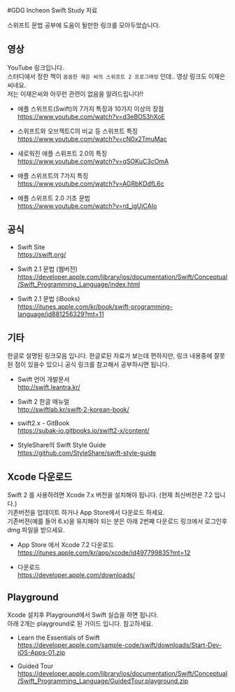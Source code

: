 #GDG Incheon Swift Study 자료

스위프트 문법 공부에 도움이 될만한 링크를 모아두었습니다.

## 영상
YouTube 링크입니다. <br>
스터디에서 정한 책이 `꼼꼼한 재은 씨의 스위프트 2 프로그래밍` 인데.. 영상 링크도 이재은씨네요.<br>
저는 이재은씨와 아무런 관련이 없음을 알려드립니다!!<br>
* 애플 스위프트(Swift)의 7가지 특징과 10가지 이상의 장점<br>
https://www.youtube.com/watch?v=d3eBO53hXoE

* 스위프트와 오브젝트C의 비교 등 스위프트 특징<br>
https://www.youtube.com/watch?v=cN0x2TmuMac

* 새로워진 애플 스위프트 2.0의 특징<br>
https://www.youtube.com/watch?v=qSOKuC3cOmA

* 애플 스위프트의 7가지 특징<br>
https://www.youtube.com/watch?v=AGRbKDdfL6c

* 애플 스위프트 2.0 기초 문법<br>
https://www.youtube.com/watch?v=rd_igUiCAIo

## 공식
* Swift Site<br>
https://swift.org/

* Swift 2.1 문법 (웹버전)<br>
https://developer.apple.com/library/ios/documentation/Swift/Conceptual/Swift_Programming_Language/index.html

* Swift 2.1 문법 (iBooks)<br>
https://itunes.apple.com/kr/book/swift-programming-language/id881256329?mt=11

## 기타
한글로 설명된 링크모음 입니다. 한글로된 자료가 보는데 편하지만, 링크 내용중에 잘못된 점이 있을수 있으니 공식 링크를 참고해서 공부하시면 됩니다.

* Swift 언어 개발문서<br>
http://swift.leantra.kr/

* Swift 2 한글 매뉴얼<br>
http://swiftlab.kr/swift-2-korean-book/

* swift2.x - GitBook<br>
https://subak-io.gitbooks.io/swift2-x/content/

* StyleShare의 Swift Style Guide<br>
https://github.com/StyleShare/swift-style-guide

## Xcode 다운로드
Swift 2 를 사용하려면 Xcode 7.x 버전을 설치해야 됩니다. (현재 최신버전은 7.2 입니다.)<br>
기존버전을 업데이트 하거나 App Store에서 다운로드 하세요.<br>
기존버젼(예를 들어 6.x)을 유지해야 되는 분은 아래 2번째 다운로드 링크에서 로그인후 dmg 파일을 받으세요.<br>

* App Store 에서 Xcode 7.2 다운로드<br>
https://itunes.apple.com/kr/app/xcode/id497799835?mt=12

* 다운로드<br>
https://developer.apple.com/downloads/

## Playground
Xcode 설치후 Playground에서 Swift 실습을 하면 됩니다.<br>
아래 2개는 playground로 된 가이드 입니다. 참고하세요.<br>

* Learn the Essentials of Swift<br>
https://developer.apple.com/sample-code/swift/downloads/Start-Dev-iOS-Apps-01.zip

* Guided Tour<br>
https://developer.apple.com/library/ios/documentation/Swift/Conceptual/Swift_Programming_Language/GuidedTour.playground.zip

